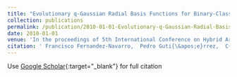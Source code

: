 ```yaml
---
title: "Evolutionary q-Gaussian Radial Basis Functions for Binary-Classification"
collection: publications
permalink: /publication/2010-01-01-Evolutionary-q-Gaussian-Radial-Basis-Functions-for-Binary-Classification
date: 2010-01-01
venue: 'In the proceedings of 5th International Conference on Hybrid Artificial Intelligence Systems (HAIS2010)'
citation: ' Francisco Fernandez-Navarro,  Pedro Guti{\&apos;e}rrez,  C{\&apos;e}sar Herv{\&apos;a}s-Mart{\&apos;i}nez,  Manuel Cruz-Ram{\&apos;i}rez,  Mariano Carbonero-Ruz, &quot;Evolutionary q-Gaussian Radial Basis Functions for Binary-Classification.&quot; In the proceedings of 5th International Conference on Hybrid Artificial Intelligence Systems (HAIS2010), 2010.'
---
```

Use [Google Scholar](https://scholar.google.com/scholar?q=Evolutionary+q+Gaussian+Radial+Basis+Functions+for+Binary+Classification){:target="_blank"} for full citation